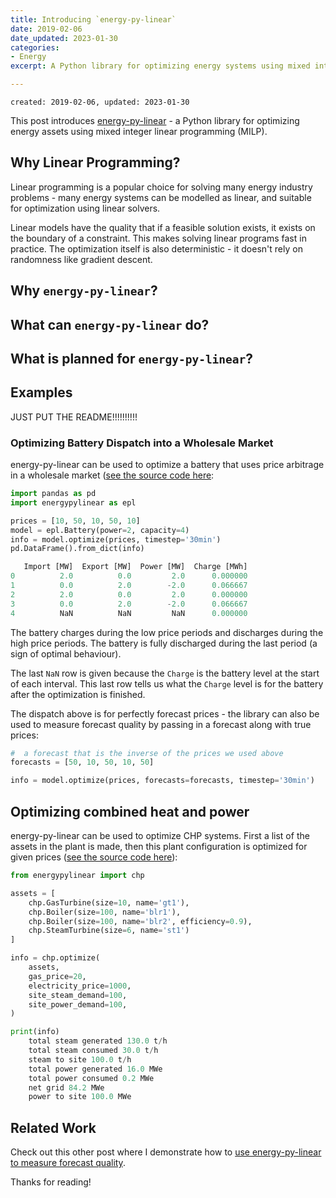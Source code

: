 ```yaml
---
title: Introducing `energy-py-linear`
date: 2019-02-06
date_updated: 2023-01-30
categories: 
- Energy
excerpt: A Python library for optimizing energy systems using mixed integer linear programming.

---
```


```
created: 2019-02-06, updated: 2023-01-30
```

This post introduces [energy-py-linear](https://github.com/ADGEfficiency/energy-py-linear) - a Python library for optimizing energy assets using mixed integer linear programming (MILP).

## Why Linear Programming?

Linear programming is a popular choice for solving many energy industry problems - many energy systems can be modelled as linear, and suitable for optimization using linear solvers.

Linear models have the quality that if a feasible solution exists, it exists on the boundary of a constraint.  This makes solving linear programs fast in practice. The optimization itself is also deterministic - it doesn't rely on randomness like gradient descent.


## Why `energy-py-linear`?



## What can `energy-py-linear` do?



## What is planned for `energy-py-linear`?



## Examples

JUST PUT THE README!!!!!!!!!!

### Optimizing Battery Dispatch into a Wholesale Market

energy-py-linear can be used to optimize a battery that uses price arbitrage in a wholesale market ([see the source code here](https://github.com/ADGEfficiency/energy-py-linear/blob/master/energypylinear/battery/battery.py):

```python
import pandas as pd
import energypylinear as epl

prices = [10, 50, 10, 50, 10]
model = epl.Battery(power=2, capacity=4)
info = model.optimize(prices, timestep='30min')
pd.DataFrame().from_dict(info)

   Import [MW]  Export [MW]  Power [MW]  Charge [MWh]
0          2.0          0.0         2.0      0.000000
1          0.0          2.0        -2.0      0.066667
2          2.0          0.0         2.0      0.000000
3          0.0          2.0        -2.0      0.066667
4          NaN          NaN         NaN      0.000000
```

The battery charges during the low price periods and discharges during the high price periods.  The battery is fully discharged during the last period (a sign of optimal behaviour).  

The last `NaN` row is given because the `Charge` is the battery level at the start of each interval.  This last row tells us what the `Charge` level is for the battery after the optimization is finished.

The dispatch above is for perfectly forecast prices - the library can also be used to measure forecast quality by passing in a forecast along with true prices:

```python
#  a forecast that is the inverse of the prices we used above
forecasts = [50, 10, 50, 10, 50]

info = model.optimize(prices, forecasts=forecasts, timestep='30min')
```

## Optimizing combined heat and power

energy-py-linear can be used to optimize CHP systems.  First a list of the assets in the plant is made, then this plant configuration is optimized for given prices ([see the source code here](https://github.com/ADGEfficiency/energy-py-linear/blob/master/energypylinear/chp/chp.py)):

```python
from energypylinear import chp

assets = [
    chp.GasTurbine(size=10, name='gt1'),
    chp.Boiler(size=100, name='blr1'),
    chp.Boiler(size=100, name='blr2', efficiency=0.9),
    chp.SteamTurbine(size=6, name='st1')
]

info = chp.optimize(
    assets,
    gas_price=20,
    electricity_price=1000,
    site_steam_demand=100,
    site_power_demand=100,
)

print(info)
    total steam generated 130.0 t/h
    total steam consumed 30.0 t/h
    steam to site 100.0 t/h
    total power generated 16.0 MWe
    total power consumed 0.2 MWe
    net grid 84.2 MWe
    power to site 100.0 MWe
```


## Related Work

Check out this other post where I demonstrate how to [use energy-py-linear to measure forecast quality](https://adgefficiency.com/energy-py-linear-forecast-quality/).

Thanks for reading!
